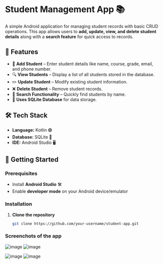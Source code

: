 # Student Management App 📚

A simple Android application for managing student records with basic CRUD operations. This app allows users to **add, update, view, and delete student details** along with a **search feature** for quick access to records.

## 📌 Features
- 📝 **Add Student** – Enter student details like name, course, grade, email, and phone number.
- 🔍 **View Students** – Display a list of all students stored in the database.
- ✏️ **Update Student** – Modify existing student information.
- ❌ **Delete Student** – Remove student records.
- 🔎 **Search Functionality** – Quickly find students by name.
- 💾 **Uses SQLite Database** for data storage.

## 🛠️ Tech Stack
- **Language:** Kotlin 🟣
- **Database:** SQLite 📂
- **IDE:** Android Studio 🖥️

## 🚀 Getting Started

### Prerequisites
- Install **Android Studio** 🛠️
- Enable **developer mode** on your Android device/emulator

### Installation
1. **Clone the repository**  
   ```bash
   git clone https://github.com/your-username/student-app.git


### Screenchots of the app
![image](https://github.com/user-attachments/assets/aebc5995-d390-482f-80ad-5dbaa8baf20e)
![image](https://github.com/user-attachments/assets/8807eedb-661c-4b4e-8ff7-51c0e6a53faf)

![image](https://github.com/user-attachments/assets/c9d529e0-2315-4d85-a90c-9f2efd1e69d4)
![image](https://github.com/user-attachments/assets/e384d535-b53b-4174-9d68-301b84dbdfb8)
